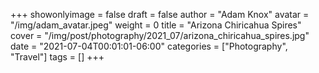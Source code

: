 +++
showonlyimage = false
draft = false
author = "Adam Knox"
avatar = "/img/adam_avatar.jpeg"
weight = 0
title = "Arizona Chiricahua Spires"
cover = "/img/post/photography/2021_07/arizona_chiricahua_spires.jpg"
date = "2021-07-04T00:01:01-06:00"
categories = ["Photography", "Travel"]
tags = []
+++
<!--more-->
